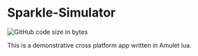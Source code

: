# Sparkle-Simulator
![GitHub code size in bytes](https://img.shields.io/github/languages/code-size/krishnabm/sparkle-simulator)

This is a demonstrative cross platform app written in Amulet lua.
